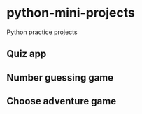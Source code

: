 # python-mini-projects
Python practice projects

## Quiz app
## Number guessing game
## Choose adventure game
